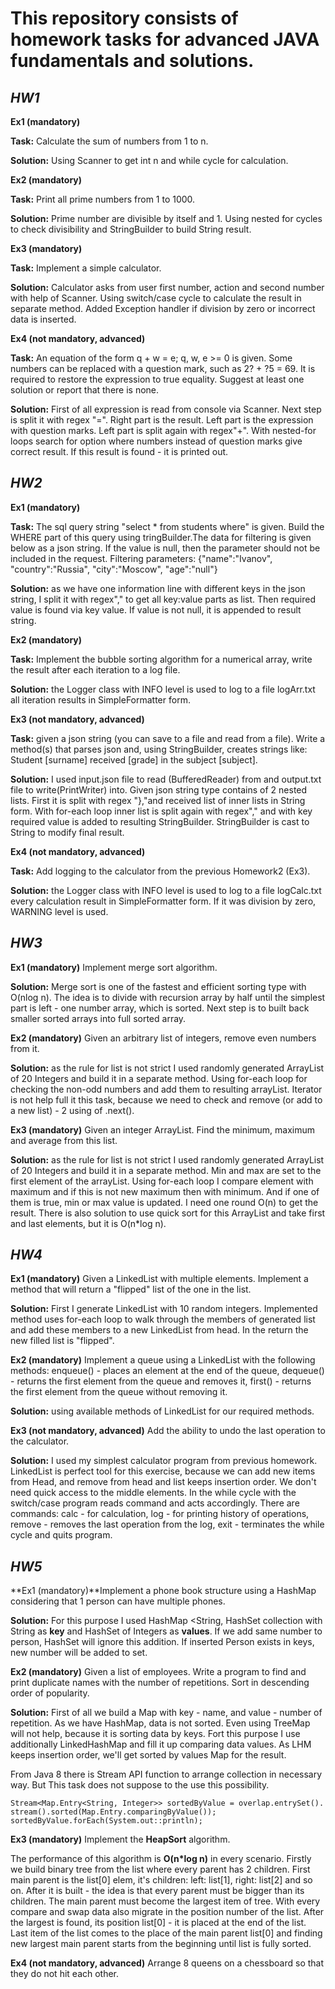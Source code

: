 # This repository consists of homework tasks for advanced JAVA fundamentals and solutions.

## _**HW1**_

**Ex1 (mandatory)**

**Task:** Calculate the sum of numbers from 1 to n.

**Solution:** Using Scanner to get int n and while cycle for calculation.

**Ex2 (mandatory)**

**Task:** Print all prime numbers from 1 to 1000.

**Solution:** Prime number are divisible by itself and 1. 
Using nested for cycles to check divisibility and StringBuilder to build String result.

**Ex3 (mandatory)**

**Task:** Implement a simple calculator.

**Solution:** Calculator asks from user first number, action and second number with help of Scanner.
Using switch/case cycle to calculate the result in separate method. Added Exception handler if division by zero or 
incorrect data is inserted.

**Ex4 (not mandatory, advanced)**

**Task:** An equation of the form q + w = e; q, w, e >= 0 is given.
Some numbers can be replaced with a question mark, such as 2? + ?5 = 69.
It is required to restore the expression to true equality. Suggest at least one solution or report that there is none.

**Solution:** First of all expression is read from console via Scanner. Next step is split it with regex "=". 
Right part is the result. Left part is the expression with question marks. Left part is split again with regex"+". 
With nested-for loops search for option where numbers instead of question marks give correct result.
If this result is found - it is printed out.

## _**HW2**_

**Ex1 (mandatory)**

**Task:** The sql query string "select * from students where" is given. Build the WHERE part of this query using 
tringBuilder.The data for filtering is given below as a json string.
If the value is null, then the parameter should not be included in the request.
Filtering parameters: {"name":"Ivanov", "country":"Russia", "city":"Moscow", "age":"null"}

**Solution:** as we have one information line with different keys in the json string, I split it with regex"," 
to get all key:value parts as list. Then required value is found via key value. 
If value is not null, it is appended to result string.

**Ex2 (mandatory)**

**Task:** Implement the bubble sorting algorithm for a numerical array, write the result after each 
iteration to a log file.

**Solution:** the Logger class with INFO level is used to log to a file logArr.txt all iteration 
results in SimpleFormatter form.

**Ex3 (not mandatory, advanced)**

**Task:** given a json string (you can save to a file and read from a file). Write a method(s) that parses json and, 
using StringBuilder, creates strings like: Student [surname] received [grade] in the subject [subject].

**Solution:** I used input.json file to read (BufferedReader) from and output.txt file to write(PrintWriter) into. 
Given json string type contains of 2 nested lists. First it is split with regex "},"and received list of inner lists 
in String form. With for-each loop inner list is split again with regex"," and with key required value is added to 
resulting StringBuilder. StringBuilder is cast to String to modify final result. 

**Ex4 (not mandatory, advanced)**

**Task:** Add logging to the calculator from the previous Homework2 (Ex3).

**Solution:** the Logger class with INFO level is used to log to a file logCalc.txt every calculation result 
in SimpleFormatter form. If it was division by zero, WARNING level is used.

## _**HW3**_

**Ex1 (mandatory)** Implement merge sort algorithm.

**Solution:** Merge sort is one of the fastest and efficient sorting type with O(nlog n). 
The idea is to divide with recursion array by half until the simplest part is left - one number array, 
which is sorted. Next step is to built back smaller sorted arrays into full sorted array. 


**Ex2 (mandatory)** Given an arbitrary list of integers, remove even numbers from it.

**Solution:** as the rule for list is not strict I used randomly generated ArrayList of 20 Integers and build it in a 
separate method. Using for-each loop for checking the non-odd numbers and add them to resulting arrayList. Iterator is
not help full it this task, because we need to check and remove (or add to a new list) - 2 using of .next(). 

**Ex3 (mandatory)** Given an integer ArrayList. Find the minimum, maximum and average from this list.

**Solution:** as the rule for list is not strict I used randomly generated ArrayList of 20 Integers and build it in a
separate method. Min and max are set to the first element of the arrayList. Using for-each loop I compare element 
with maximum and if this is not new maximum then with minimum. And if one of them is true, min or max value is 
updated. I need one round O(n) to get the result. There is also solution to use quick sort for this ArrayList and take 
first and last elements, but it is O(n*log n).

## _**HW4**_

**Ex1 (mandatory)** Given a LinkedList with multiple elements. Implement a method that will return a "flipped" 
list of the one in the list.

**Solution:** First I generate LinkedList with 10 random integers. Implemented method uses for-each loop to walk 
through the members of generated list and add these members to a new LinkedList from head. In the return the new 
filled list is "flipped". 

**Ex2 (mandatory)** Implement a queue using a LinkedList with the following methods:
enqueue() - places an element at the end of the queue,
dequeue() - returns the first element from the queue and removes it,
first() - returns the first element from the queue without removing it.

**Solution:** using available methods of LinkedList for our required methods.

**Ex3 (not mandatory, advanced)** Add the ability to undo the last operation to the calculator.

**Solution:** I used my simplest calculator program from previous homework. LinkedList is perfect tool for this 
exercise, because we can add new items from Head, and remove from head and list keeps insertion order. 
We don't need quick access to the middle elements. In the while cycle with the switch/case program reads command and
acts accordingly. There are commands: calc - for calculation, log - for printing history of operations, remove - removes
the last operation from the log, exit - terminates the while cycle and quits program.

## _**HW5**_

**Ex1 (mandatory)**Implement a phone book structure using a HashMap considering that 1 person can have multiple phones.

**Solution:** For this purpose I used HashMap <String, HashSet<Integer> collection with String as **key** and 
HashSet of Integers as **values**. If we add same number to person, HashSet will ignore this addition. If inserted 
Person exists in keys, new number will be added to set. 

**Ex2 (mandatory)** Given a list of employees. Write a program to find and print duplicate names with
the number of repetitions. Sort in descending order of popularity.

**Solution:** First of all we build a Map with key - name, and value - number of repetition. As we have HashMap, 
data is not sorted. Even using TreeMap will not help, because it is sorting data by keys. Fort this purpose I use 
additionally LinkedHashMap and fill it up comparing data values. As LHM keeps insertion order, we'll get sorted by 
values Map for the result. 

From Java 8 there is Stream API function to arrange collection in necessary way. But This task does not suppose
to the use this possibility.

    Stream<Map.Entry<String, Integer>> sortedByValue = overlap.entrySet(). stream().sorted(Map.Entry.comparingByValue());
    sortedByValue.forEach(System.out::println);

**Ex3 (mandatory)** Implement the **HeapSort** algorithm.

The performance of this algorithm is **O(n*log n)** in every scenario. Firstly we build binary tree from the list 
where every parent has 2 children. First main parent is the list[0] elem, it's children: left: list[1], right: list[2] 
and so on. After it is built - the idea is that every parent must be bigger than its children. The main parent must 
become the largest item of tree. With every compare and swap data also migrate in the position number of the list.
After the largest is found, its position list[0] - it is placed at the end of the list. Last item of the list 
comes to the place of the main parent list[0] and finding new largest main parent starts from the beginning until 
list is fully sorted.  

**Ex4 (not mandatory, advanced)** Arrange 8 queens on a chessboard so that they do not hit each other.
